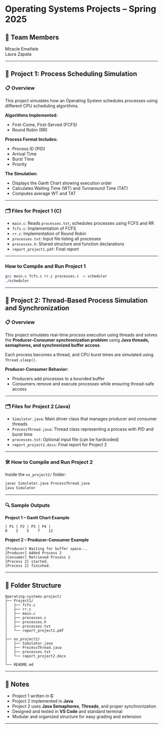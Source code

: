 # Operating Systems Projects – Spring 2025

## 👥 Team Members
Miracle Emefiele  
Laura Zapata  

---

## 📄 Project 1: Process Scheduling Simulation

### 📋 Overview
This project simulates how an Operating System schedules processes using different CPU scheduling algorithms.

**Algorithms Implemented:**
- First-Come, First-Served (FCFS)
- Round Robin (RR)

**Process Format Includes:**
- Process ID (PID)
- Arrival Time
- Burst Time
- Priority

**The Simulation:**
- Displays the Gantt Chart showing execution order  
- Calculates Waiting Time (WT) and Turnaround Time (TAT)  
- Computes average WT and TAT

---

### 🗂️ Files for Project 1 (C)
- `main.c`: Reads `processes.txt`, schedules processes using FCFS and RR  
- `fcfs.c`: Implementation of FCFS  
- `rr.c`: Implementation of Round Robin  
- `processes.txt`: Input file listing all processes  
- `processes.h`: Shared structure and function declarations  
- `report_project1.pdf`: Final report  

---

### How to Compile and Run Project 1
```bash
gcc main.c fcfs.c rr.c processes.c -o scheduler
./scheduler
```

---

## 🧵 Project 2: Thread-Based Process Simulation and Synchronization

### 📋 Overview
This project simulates real-time process execution using threads and solves the **Producer-Consumer synchronization problem** using **Java threads, semaphores, and synchronized buffer access**.

Each process becomes a thread, and CPU burst times are simulated using `Thread.sleep()`.

**Producer-Consumer Behavior:**
- Producers add processes to a bounded buffer  
- Consumers remove and execute processes while ensuring thread-safe access  

---

### 🗂️ Files for Project 2 (Java)
- `Simulator.java`: Main driver class that manages producer and consumer threads  
- `ProcessThread.java`: Thread class representing a process with PID and burst time  
- `processes.txt`: Optional input file (can be hardcoded)  
- `report_project2.docx`: Final report for Project 2  

---

### 🛠️ How to Compile and Run Project 2
Inside the `os_project2/` folder:

```bash
javac Simulator.java ProcessThread.java
java Simulator
```

---

### 🔍 Sample Outputs

**Project 1 – Gantt Chart Example**
```
| P1 | P2 | P3 | P4 |
0    2    5    7    12
```

**Project 2 – Producer-Consumer Example**
```
[Producer] Waiting for buffer space...
[Producer] Added Process 2
[Consumer] Retrieved Process 2
[Process 2] started.
[Process 2] finished.
```

---

## 📁 Folder Structure

```
Operating-systems-project/
├── Project1/
│   ├── fcfs.c
│   ├── rr.c
│   ├── main.c
│   ├── processes.c
│   ├── processes.h
│   ├── processes.txt
│   └── report_project1.pdf
│
├── os_project2/
│   ├── Simulator.java
│   ├── ProcessThread.java
│   ├── processes.txt
│   └── report_project2.docx
│
└── README.md
```

---

## 📌 Notes
- Project 1 written in **C**
- Project 2 implemented in **Java**
- Project 2 uses **Java Semaphores**, **Threads**, and proper synchronization
- Designed and tested in **VS Code** and standard terminal
- Modular and organized structure for easy grading and extension

---


 
